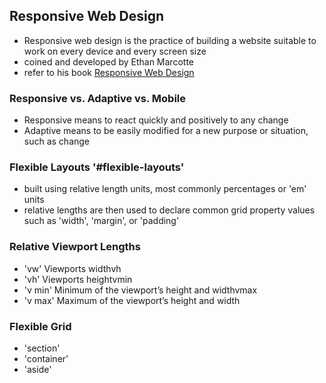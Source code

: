 ## Responsive Web Design
- Responsive web design is the practice of building a website suitable to work on every device and every screen size
- coined and developed by Ethan Marcotte
- refer to his book [Responsive Web Design](https://abookapart.com/products/responsive-web-design)

### Responsive vs. Adaptive vs. Mobile
- Responsive means to react quickly and positively to any change
- Adaptive means to be easily modified for a new purpose or situation, such as change
### Flexible Layouts '#flexible-layouts'
- built using relative length units, most commonly percentages or 'em' units
- relative lengths are then used to declare common grid property values such as 'width', 'margin', or 'padding'
### Relative Viewport Lengths
- 'vw' Viewports widthvh
- 'vh' Viewports heightvmin
- 'v min' Minimum of the viewport’s height and widthvmax
- 'v max' Maximum of the viewport’s height and width
### Flexible Grid
- 'section'
- 'container'
- 'aside'

